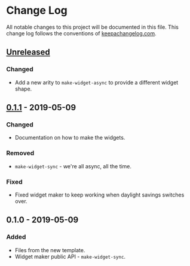 # Change Log
All notable changes to this project will be documented in this file. This change log follows the conventions of [keepachangelog.com](http://keepachangelog.com/).

## [Unreleased]
### Changed
- Add a new arity to `make-widget-async` to provide a different widget shape.

## [0.1.1] - 2019-05-09
### Changed
- Documentation on how to make the widgets.

### Removed
- `make-widget-sync` - we're all async, all the time.

### Fixed
- Fixed widget maker to keep working when daylight savings switches over.

## 0.1.0 - 2019-05-09
### Added
- Files from the new template.
- Widget maker public API - `make-widget-sync`.

[Unreleased]: https://github.com/your-name/bai-client/compare/0.1.1...HEAD
[0.1.1]: https://github.com/your-name/bai-client/compare/0.1.0...0.1.1
